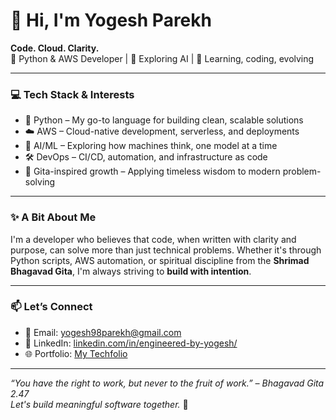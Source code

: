 # 👋 Hi, I'm Yogesh Parekh

**Code. Cloud. Clarity.**  
🚀 Python & AWS Developer | 🤖 Exploring AI | 🙏 Learning, coding, evolving

---

### 💻 Tech Stack & Interests
- 🐍 Python – My go-to language for building clean, scalable solutions
- ☁️ AWS – Cloud-native development, serverless, and deployments
- 🤖 AI/ML – Exploring how machines think, one model at a time
- 🛠️ DevOps – CI/CD, automation, and infrastructure as code
- 🧠 Gita-inspired growth – Applying timeless wisdom to modern problem-solving

---

### ✨ A Bit About Me
I'm a developer who believes that code, when written with clarity and purpose, can solve more than just technical problems. Whether it's through Python scripts, AWS automation, or spiritual discipline from the **Shrimad Bhagavad Gita**, I'm always striving to **build with intention**.

---

### 📫 Let’s Connect
- 📧 Email: yogesh98parekh@gmail.com
- 💼 LinkedIn: [linkedin.com/in/engineered-by-yogesh/](https://linkedin.com/in/engineered-by-yogesh/)
- 🌐 Portfolio: [My Techfolio](https://my-portfolio-yogesh-parekhs-projects.vercel.app/about)

---

_“You have the right to work, but never to the fruit of work.” – Bhagavad Gita 2.47_  
_Let's build meaningful software together._ 🙌

